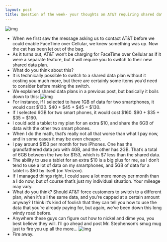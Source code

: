 ```yaml
---
layout: post
title: Question of the week- your thoughts on AT&T requiring shared data for FaceTime over Cellular?
---
```

![img](http://media.idownloadblog.com/wp-content/uploads/2012/08/QOTW.jpg)
* When we first saw the message asking us to contact AT&T before we could enable FaceTime over Cellular, we knew something was up. Now the cat has been let out of the bag.
* As it turns out, AT&T won’t be charging for FaceTime over Cellular as if it were a separate feature, but it will require you to switch to their new shared data plan.
* What do you think about this?
* It is technically possible to switch to a shared data plan without it costing you much more, but there are certainly some items you’d need to consider before making the switch.
* We explained shared data plans in a previous post, but basically it boils down to this:
![img](http://media.idownloadblog.com/wp-content/uploads/2012/08/ATT-shared-plans-e1345327975632.png)
* For instance, if I selected to have 1GB of data for two smartphones, it would cost $130. $40 + $45 + $45 = $130.
* If I selected 6GB for two smart phones, it would cost $160. $90 + $35 + $35 = $160.
* I could add a tablet to my plan for an extra $10, and share the 6GB of data with the other two smart phones.
* When I do the math, that’s really not all that worse than what I pay now, and in some cases it may be even cheaper.
* I pay around $153 per month for two iPhones. One has the grandfathered data pro with 4GB, and the other has 2GB. That’s a total of 6GB between the two for $153, which is $7 less than the shared data.
* The ability to use a tablet for an extra $10 is a big plus for me, as I don’t tend to use a lot of data on my smartphones, and 5GB of data for a tablet is $50 by itself (on Verizon).
* If I managed things right, I could save a lot more money per month than a I do now, but of course that’s just my individual situation. Your mileage may vary.
* What do you think? Should AT&T force customers to switch to a different plan, when it’s all the same data, and you’re capped at a certain amount anyway? I think it’s kind of foolish that they can tell you how to use the data that you’re already paying for, but again, we’ve been down this long windy road before.
* Anywhere these guys can figure out how to nickel and dime you, you best believe they will. I’ll go ahead and post Mr. Stephenson’s smug mug just to fire you up all the more…
![img](http://media.idownloadblog.com/wp-content/uploads/2011/02/ATT-CEO-Randall-Stephenson-Certified-Hater.jpg)
* Fire away.

